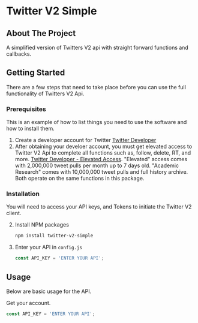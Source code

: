 # Twitter V2 Simple

<a name="readme-top"></a>

<!-- ABOUT THE PROJECT -->
## About The Project
A simplified version of Twitters V2 api with straight forward functions and callbacks.


<!-- GETTING STARTED -->
## Getting Started
There are a few steps that need to take place before you can use the full functionality of Twitters V2 Api.

### Prerequisites

This is an example of how to list things you need to use the software and how to install them.
1. Create a developer account for Twitter [Twitter Developer](https://developer.twitter.com/en/apply-for-access)
2. After obtaining your develoer account, you must get elevated access to Twitter V2 Api to complete all functions such as, follow, delete, RT, and more. [Twitter Developer - Elevated Access](https://developer.twitter.com/en/portal/products/elevated). "Elevated" access comes with 2,000,000 tweet pulls per month up to 7 days old. "Academic Research" comes with 10,000,000 tweet pulls and full history archive. Both operate on the same functions in this package.

### Installation

You will need to access your API keys, and Tokens to initiate the Twitter V2 client.

2. Install NPM packages
   ```sh
   npm install twitter-v2-simple
   ```
4. Enter your API in `config.js`
   ```js
   const API_KEY = 'ENTER YOUR API';
   ```


<!-- USAGE EXAMPLES -->
## Usage

Below are basic usage for the API.

Get your account.
   ```js
   const API_KEY = 'ENTER YOUR API';
   ```

